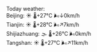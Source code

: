 Today weather:  
Beijing: ☀️ 🌡️+27°C 🌬️↓0km/h  
Tianjin: ☀️ 🌡️+28°C 🌬️↗7km/h  
Shijiazhuang: 🌫  🌡️+26°C 🌬️0km/h  
Tangshan: ☀️ 🌡️+27°C 🌬️↗11km/h  

